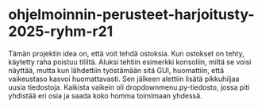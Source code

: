 # ohjelmoinnin-perusteet-harjoitusty-2025-ryhm-r21
Tämän projektin idea on, että voit tehdä ostoksia. Kun ostokset on tehty, käytetty raha poistuu tililtä. Aluksi tehtiin esimerkki konsoliin, miltä se voisi näyttää, mutta kun lähdettiin työstämään sitä GUI, huomattiin, että vaikeustaso kasvoi huomattavasti. Sen jälkeen alettiin lisätä pikkuhiljaa uusia tiedostoja. Kaikista vaikein oli dropdownmenu.py-tiedosto, jossa piti yhdistää eri osia ja saada koko homma toimimaan yhdessä.